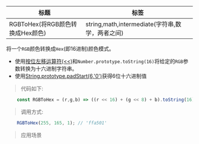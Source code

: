|  标题   | 标签  |
|  ----  | ----  |
| RGBToHex(将RGB颜色转换成Hex颜色) | string,math,intermediate(字符串,数学，两者之间) |

将一个`RGB`颜色转换成`Hex`(即16进制)颜色模式。

* 使用[按位左移运算符(<<)](https://segmentfault.com/a/1190000018241410)和`Number.prototype.toString(16)`将给定的`RGB`参数转换为十六进制字符串。
* 使用[String.prototype.padStart(6,'0')](https://developer.mozilla.org/en-US/docs/Web/JavaScript/Reference/Global_Objects/String/padStart)获得6位十六进制值

> 代码如下:

```js
    const RGBToHex = (r,g,b) => ((r << 16) + (g << 8) + b).toString(16).padStart(6,'0');
```

> 调用方式:

```js
    RGBToHex(255, 165, 1); // 'ffa501'
```

> 应用场景